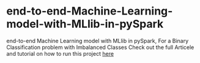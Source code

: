 # end-to-end-Machine-Learning-model-with-MLlib-in-pySpark
end-to-end Machine Learning model with MLlib in pySpark, For a Binary Classification problem with Imbalanced Classes
Check out the full Articele and tutorial on how to run this project [here](#)
